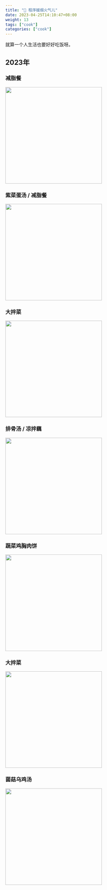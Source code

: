 ```yaml
---
title: "🍳 程序媛烟火气儿"
date: 2023-04-25T14:10:47+08:00
weight: 13
tags: ["cook"]
categories: ["cook"]
---
```


就算一个人生活也要好好吃饭呀。   

<!--more-->

## 2023年

### 减脂餐

<img src="https://oweqian.oss-cn-hangzhou.aliyuncs.com/cook/img_07.jpg" alt="" width="300" />  

### 紫菜蛋汤 / 减脂餐

<img src="https://oweqian.oss-cn-hangzhou.aliyuncs.com/cook/img_06.jpg" alt="" width="300" />  

### 大拌菜

<img src="https://oweqian.oss-cn-hangzhou.aliyuncs.com/cook/img_05.jpg" alt="" width="300" />  

### 排骨汤 / 凉拌藕

<img src="https://oweqian.oss-cn-hangzhou.aliyuncs.com/cook/img_04.jpeg" alt="" width="300" />  

### 蔬菜鸡胸肉饼

<img src="https://oweqian.oss-cn-hangzhou.aliyuncs.com/cook/img_01.jpeg" alt="" width="300" />  

### 大拌菜 

<img src="https://oweqian.oss-cn-hangzhou.aliyuncs.com/cook/img_03.jpeg" alt="" width="300" />  

### 菌菇乌鸡汤

<img src="https://oweqian.oss-cn-hangzhou.aliyuncs.com/cook/img_02.jpeg" alt="" width="300" />  
